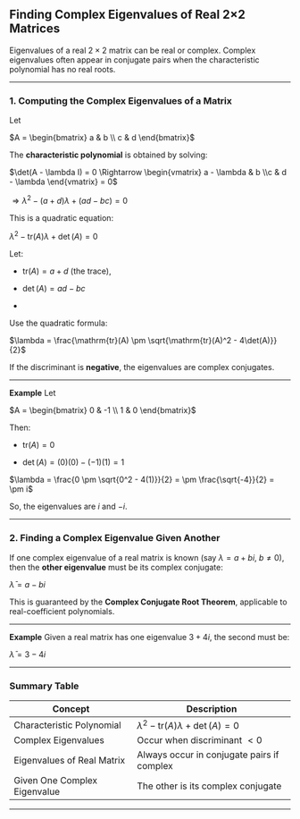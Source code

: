 ## **Finding Complex Eigenvalues of Real 2×2 Matrices**

Eigenvalues of a real $`2 \times 2`$ matrix can be real or complex. Complex eigenvalues often appear in conjugate pairs when the characteristic polynomial has no real roots.

---

### **1. Computing the Complex Eigenvalues of a Matrix**

Let

$`A = \begin{bmatrix} a & b \\ c & d \end{bmatrix}`$

The **characteristic polynomial** is obtained by solving:

$`\det(A - \lambda I) = 0 \Rightarrow \begin{vmatrix} a - \lambda & b \\c & d - \lambda \end{vmatrix} = 0`$


$`\Rightarrow \lambda^2 - (a + d)\lambda + (ad - bc) = 0`$


This is a quadratic equation:

$`\lambda^2 - \mathrm{tr}(A)\lambda + \det(A) = 0`$

Let:

* $`\mathrm{tr}(A) = a + d`$ (the trace),


* $`\det(A) = ad - bc`$
* 

Use the quadratic formula:

$`\lambda = \frac{\mathrm{tr}(A) \pm \sqrt{\mathrm{tr}(A)^2 - 4\det(A)}}{2}`$


If the discriminant is **negative**, the eigenvalues are complex conjugates.

---

**Example**
Let

$`A = \begin{bmatrix} 0 & -1 \\ 1 & 0 \end{bmatrix}`$

Then:

* $`\mathrm{tr}(A) = 0`$


* $`\det(A) = (0)(0) - (-1)(1) = 1`$


$`\lambda = \frac{0 \pm \sqrt{0^2 - 4(1)}}{2} = \pm \frac{\sqrt{-4}}{2} = \pm i`$

So, the eigenvalues are $i$ and $-i$.

---

### **2. Finding a Complex Eigenvalue Given Another**

If one complex eigenvalue of a real matrix is known (say $`\lambda = a + bi`$, $`b \ne 0`$), then the **other eigenvalue** must be its complex conjugate:


$`\bar{\lambda} = a - bi`$


This is guaranteed by the **Complex Conjugate Root Theorem**, applicable to real-coefficient polynomials.

---

**Example**
Given a real matrix has one eigenvalue $`3 + 4i`$, the second must be:

$`\bar{\lambda} = 3 - 4i`$

---

### Summary Table

| Concept                      | Description                                         |
| ---------------------------- |-----------------------------------------------------|
| Characteristic Polynomial    | $`\lambda^2 - \mathrm{tr}(A)\lambda + \det(A) = 0`$ |
| Complex Eigenvalues          | Occur when discriminant $`< 0`$                     |
| Eigenvalues of Real Matrix   | Always occur in conjugate pairs if complex          |
| Given One Complex Eigenvalue | The other is its complex conjugate                  |

---
